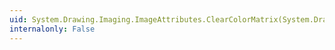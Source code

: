 ```yaml
---
uid: System.Drawing.Imaging.ImageAttributes.ClearColorMatrix(System.Drawing.Imaging.ColorAdjustType)
internalonly: False
---
```

